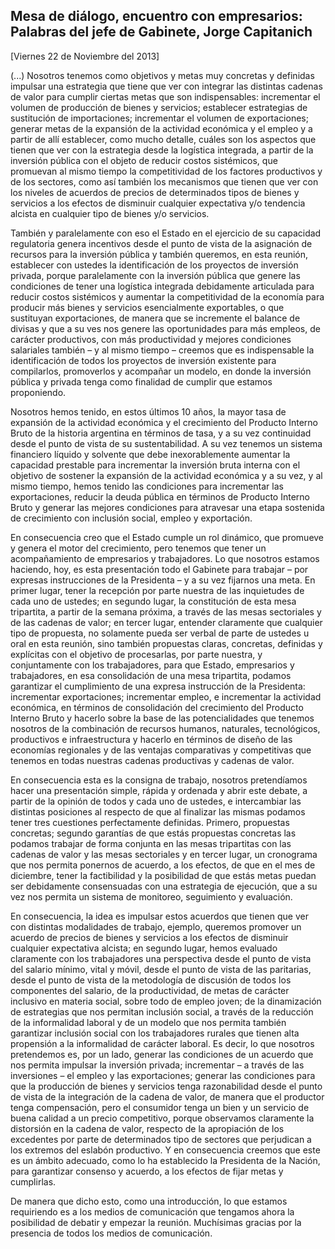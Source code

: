 Mesa de diálogo, encuentro con empresarios: Palabras del jefe de Gabinete, Jorge Capitanich
-------------------------------------------------------------------------------------------

[Viernes 22 de Noviembre del 2013]

(...) Nosotros tenemos como objetivos y metas muy concretas y definidas
impulsar una estrategia que tiene que ver con integrar las distintas
cadenas de valor para cumplir ciertas metas que son indispensables:
incrementar el volumen de producción de bienes y servicios; establecer
estrategias de sustitución de importaciones; incrementar el volumen de
exportaciones; generar metas de la expansión de la actividad económica y
el empleo y a partir de allí establecer, como mucho detalle, cuáles son
los aspectos que tienen que ver con la estrategia desde la logística
integrada, a partir de la inversión pública con el objeto de reducir
costos sistémicos, que promuevan al mismo tiempo la competitividad de
los factores productivos y de los sectores, como así también los
mecanismos que tienen que ver con los niveles de acuerdos de precios de
determinados tipos de bienes y servicios a los efectos de disminuir
cualquier expectativa y/o tendencia alcista en cualquier tipo de bienes
y/o servicios.

También y paralelamente con eso el Estado en el ejercicio de su
capacidad regulatoria genera incentivos desde el punto de vista de la
asignación de recursos para la inversión pública y también queremos, en
esta reunión, establecer con ustedes la identificación de los proyectos
de inversión privada, porque paralelamente con la inversión pública que
genere las condiciones de tener una logística integrada debidamente
articulada para reducir costos sistémicos y aumentar la competitividad
de la economía para producir más bienes y servicios esencialmente
exportables, o que sustituyan exportaciones, de manera que se incremente
el balance de divisas y que a su ves nos genere las oportunidades para
más empleos, de carácter productivos, con más productividad y mejores
condiciones salariales también – y al mismo tiempo – creemos que es
indispensable la identificación de todos los proyectos de inversión
existente para compilarlos, promoverlos y acompañar un modelo, en donde
la inversión pública y privada tenga como finalidad de cumplir que
estamos proponiendo.

Nosotros hemos tenido, en estos últimos 10 años, la mayor tasa de
expansión de la actividad económica y el crecimiento del Producto
Interno Bruto de la historia argentina en términos de tasa, y a su vez
continuidad desde el punto de vista de su sustentabilidad. A su vez
tenemos un sistema financiero líquido y solvente que debe
inexorablemente aumentar la capacidad prestable para incrementar la
inversión bruta interna con el objetivo de sostener la expansión de la
actividad económica y a su vez, y al mismo tiempo, hemos tenido las
condiciones para incrementar las exportaciones, reducir la deuda pública
en términos de Producto Interno Bruto y generar las mejores condiciones
para atravesar una etapa sostenida de crecimiento con inclusión social,
empleo y exportación.

En consecuencia creo que el Estado cumple un rol dinámico, que promueve
y genera el motor del crecimiento, pero tenemos que tener un
acompañamiento de empresarios y trabajadores. Lo que nosotros estamos
haciendo, hoy, es esta presentación todo el Gabinete para trabajar – por
expresas instrucciones de la Presidenta – y a su vez fijarnos una meta.
En primer lugar, tener la recepción por parte nuestra de las inquietudes
de cada uno de ustedes; en segundo lugar, la constitución de esta mesa
tripartita, a partir de la semana próxima, a través de las mesas
sectoriales y de las cadenas de valor; en tercer lugar, entender
claramente que cualquier tipo de propuesta, no solamente pueda ser
verbal de parte de ustedes u oral en esta reunión, sino también
propuestas claras, concretas, definidas y explícitas con el objetivo de
procesarlas, por parte nuestra, y conjuntamente con los trabajadores,
para que Estado, empresarios y trabajadores, en esa consolidación de una
mesa tripartita, podamos garantizar el cumplimiento de una expresa
instrucción de la Presidenta: incrementar exportaciones; incrementar
empleo, e incrementar la actividad económica, en términos de
consolidación del crecimiento del Producto Interno Bruto y hacerlo sobre
la base de las potencialidades que tenemos nosotros de la combinación de
recursos humanos, naturales, tecnológicos, productivos e infraestructura
y hacerlo en términos de diseño de las economías regionales y de las
ventajas comparativas y competitivas que tenemos en todas nuestras
cadenas productivas y cadenas de valor.

En consecuencia esta es la consigna de trabajo, nosotros pretendíamos
hacer una presentación simple, rápida y ordenada y abrir este debate, a
partir de la opinión de todos y cada uno de ustedes, e intercambiar las
distintas posiciones al respecto de que al finalizar las mismas podamos
tener tres cuestiones perfectamente definidas. Primero, propuestas
concretas; segundo garantías de que estás propuestas concretas las
podamos trabajar de forma conjunta en las mesas tripartitas con las
cadenas de valor y las mesas sectoriales y en tercer lugar, un
cronograma que nos permita ponernos de acuerdo, a los efectos, de que en
el mes de diciembre, tener la factibilidad y la posibilidad de que estás
metas puedan ser debidamente consensuadas con una estrategia de
ejecución, que a su vez nos permita un sistema de monitoreo, seguimiento
y evaluación.

En consecuencia, la idea es impulsar estos acuerdos que tienen que ver
con distintas modalidades de trabajo, ejemplo, queremos promover un
acuerdo de precios de bienes y servicios a los efectos de disminuir
cualquier expectativa alcista; en segundo lugar, hemos evaluado
claramente con los trabajadores una perspectiva desde el punto de vista
del salario mínimo, vital y móvil, desde el punto de vista de las
paritarias, desde el punto de vista de la metodología de discusión de
todos los componentes del salario, de la productividad, de metas de
carácter inclusivo en materia social, sobre todo de empleo joven; de la
dinamización de estrategias que nos permitan inclusión social, a través
de la reducción de la informalidad laboral y de un modelo que nos
permita también garantizar inclusión social con los trabajadores rurales
que tienen alta propensión a la informalidad de carácter laboral. Es
decir, lo que nosotros pretendemos es, por un lado, generar las
condiciones de un acuerdo que nos permita impulsar la inversión privada;
incrementar – a través de las inversiones – el empleo y las
exportaciones; generar las condiciones para que la producción de bienes
y servicios tenga razonabilidad desde el punto de vista de la
integración de la cadena de valor, de manera que el productor tenga
compensación, pero el consumidor tenga un bien y un servicio de buena
calidad a un precio competitivo, porque observamos claramente la
distorsión en la cadena de valor, respecto de la apropiación de los
excedentes por parte de determinados tipo de sectores que perjudican a
los extremos del eslabón productivo. Y en consecuencia creemos que este
es un ámbito adecuado, como lo ha establecido la Presidenta de la
Nación, para garantizar consenso y acuerdo, a los efectos de fijar metas
y cumplirlas.

De manera que dicho esto, como una introducción, lo que estamos
requiriendo es a los medios de comunicación que tengamos ahora la
posibilidad de debatir y empezar la reunión. Muchísimas gracias por la
presencia de todos los medios de comunicación.
